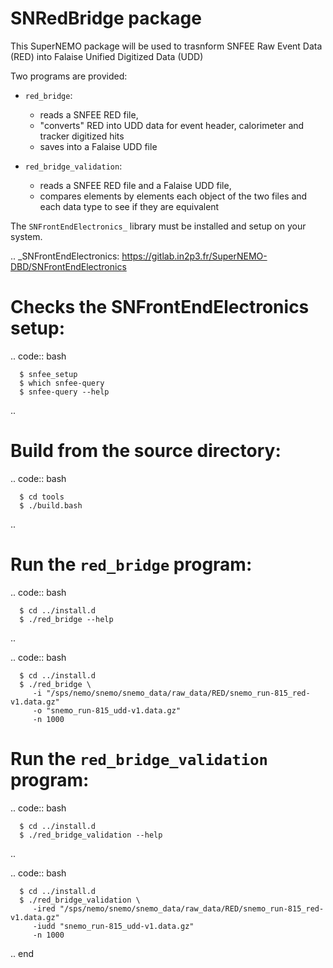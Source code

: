 SNRedBridge package
===================

This SuperNEMO package will be used to trasnform SNFEE Raw Event Data (RED) into Falaise Unified Digitized Data (UDD)



Two programs are provided:

* ``red_bridge``:

  - reads a SNFEE RED file,
  - "converts" RED into UDD data for event header, calorimeter and tracker digitized hits
  - saves into a Falaise UDD file

* ``red_bridge_validation``:

  - reads a SNFEE RED file and a Falaise UDD file,
  - compares elements by elements each object of the two files and each data type to see if they are equivalent


The ``SNFrontEndElectronics_`` library must be installed and setup on your system.

.. _SNFrontEndElectronics: https://gitlab.in2p3.fr/SuperNEMO-DBD/SNFrontEndElectronics


# Checks the SNFrontEndElectronics setup:

   .. code:: bash

      $ snfee_setup
      $ which snfee-query
      $ snfee-query --help
   ..

# Build from the source directory:

   .. code:: bash

      $ cd tools
      $ ./build.bash
   ..

# Run the ``red_bridge`` program:

   .. code:: bash

      $ cd ../install.d
      $ ./red_bridge --help
   ..

   .. code:: bash

      $ cd ../install.d
      $ ./red_bridge \
	     -i "/sps/nemo/snemo/snemo_data/raw_data/RED/snemo_run-815_red-v1.data.gz"
         -o "snemo_run-815_udd-v1.data.gz"
	     -n 1000

# Run the ``red_bridge_validation`` program:

   .. code:: bash

      $ cd ../install.d
      $ ./red_bridge_validation --help
   ..

   .. code:: bash

      $ cd ../install.d
      $ ./red_bridge_validation \
	     -ired "/sps/nemo/snemo/snemo_data/raw_data/RED/snemo_run-815_red-v1.data.gz"
	     -iudd "snemo_run-815_udd-v1.data.gz"
	     -n 1000

.. end


#
